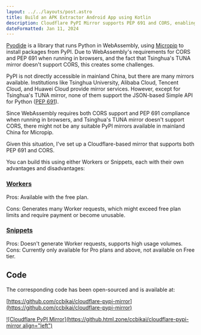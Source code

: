 ```yaml
---
layout: ../../layouts/post.astro
title: Build an APK Extractor Android App using Kotlin
description: Cloudflare PyPI Mirror supports PEP 691 and CORS, enabling PyPI access in mainland China for Micropip with open-source code available
dateFormatted: Jan 11, 2024
---
```


[Pyodide](https://micropip.pyodide.org/en/stable/index.html) is a library that runs Python in WebAssembly, using [Micropip](https://micropip.pyodide.org/en/stable/index.html) to install packages from PyPI. Due to WebAssembly's requirements for CORS and PEP 691 when running in browsers, and the fact that Tsinghua's TUNA mirror doesn't support CORS, this creates some challenges.

PyPI is not directly accessible in mainland China, but there are many mirrors available. Institutions like Tsinghua University, Alibaba Cloud, Tencent Cloud, and Huawei Cloud provide mirror services. However, except for Tsinghua's TUNA mirror, none of them support the JSON-based Simple API for Python ([PEP 691](https://peps.python.org/pep-0691/)).

Since WebAssembly requires both CORS support and PEP 691 compliance when running in browsers, and Tsinghua's TUNA mirror doesn't support CORS, there might not be any suitable PyPI mirrors available in mainland China for Micropip.

Given this situation, I've set up a Cloudflare-based mirror that supports both PEP 691 and CORS.

You can build this using either Workers or Snippets, each with their own advantages and disadvantages:

### [Workers](https://workers.cloudflare.com/)

Pros: Available with the free plan.

Cons: Generates many Worker requests, which might exceed free plan limits and require payment or become unusable.

### [Snippets](https://developers.cloudflare.com/rules/snippets/)

Pros: Doesn't generate Worker requests, supports high usage volumes. Cons: Currently only available for Pro plans and above, not available on Free tier.

## Code

The corresponding code has been open-sourced and is available at:

[https://github.com/ccbikai/cloudflare-pypi-mirror](https://github.com/ccbikai/cloudflare-pypi-mirror)

[![Cloudflare PyPI Mirror](https://github.html.zone/ccbikai/cloudflare-pypi-mirror align="left")](https://github.com/ccbikai/cloudflare-pypi-mirror)
